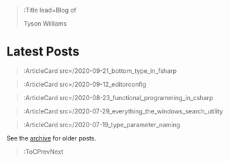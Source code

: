 > :Title lead=Blog of
>
> Tyson Williams

# Latest Posts

> :ArticleCard src=/2020-09-21_bottom_type_in_fsharp

> :ArticleCard src=/2020-09-12_editorconfig

> :ArticleCard src=/2020-08-23_functional_programming_in_csharp

> :ArticleCard src=/2020-07-29_everything_the_windows_search_utility

> :ArticleCard src=/2020-07-19_type_parameter_naming

See the [archive](/archive) for older posts.

> :ToCPrevNext